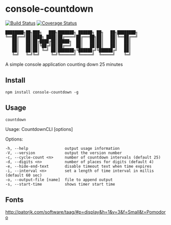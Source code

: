 # console-countdown
[![Build Status](https://travis-ci.org/machaj/console-countdown.svg?branch=master)](https://travis-ci.org/machaj/console-countdown)
[![Coverage Status](https://coveralls.io/repos/github/machaj/console-countdown/badge.svg?branch=master)](https://coveralls.io/github/machaj/console-countdown?branch=master)

```
████████╗██╗███╗   ███╗███████╗ ██████╗ ██╗   ██╗████████╗
╚══██╔══╝██║████╗ ████║██╔════╝██╔═══██╗██║   ██║╚══██╔══╝
   ██║   ██║██╔████╔██║█████╗  ██║   ██║██║   ██║   ██║
   ██║   ██║██║╚██╔╝██║██╔══╝  ██║   ██║██║   ██║   ██║
   ██║   ██║██║ ╚═╝ ██║███████╗╚██████╔╝╚██████╔╝   ██║
   ╚═╝   ╚═╝╚═╝     ╚═╝╚══════╝ ╚═════╝  ╚═════╝    ╚═╝
```

A simple console application counting down 25 minutes


## Install

    npm install console-countdown -g

## Usage

    countdown


  Usage: CountdownCLI [options]

  Options:

    -h, --help                output usage information
    -V, --version             output the version number
    -c, --cycle-count <n>     number of countdown intervals (default 25)
    -d, --digits <n>          number of places for digits (default 4)
    -e, --hide-end-text       disable timeout text when time expires
    -i, --interval <n>        set a length of time interval in millis (default 60 sec)
    -o, --output-file [name]  file to append output
    -s, --start-time          shows timer start time


## Fonts

http://patorjk.com/software/taag/#p=display&h=1&v=3&f=Small&t=Pomodoro